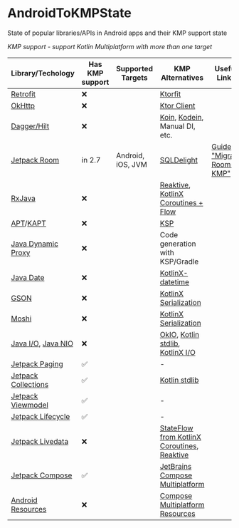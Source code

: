 # AndroidToKMPState
State of popular libraries/APIs in Android apps and their KMP support state

_KMP support - support Kotlin Multiplatform with more than one target_

| Library/Techology | Has KMP support | Supported Targets | KMP Alternatives | Useful Links |
| ----------------- | --------------- | ----------------- | ---------------- | ------------ |
| [Retrofit](https://github.com/square/retrofit) | ❌ | | [Ktorfit](https://github.com/Foso/Ktorfit) | |
| [OkHttp](https://github.com/square/okhttp) | ❌ | | [Ktor Client](https://ktor.io/docs/welcome.html) | |
| [Dagger/Hilt](https://dagger.dev/) | ❌ | | [Koin](https://github.com/InsertKoinIO/koin), [Kodein](https://github.com/kosi-libs/Kodein), Manual DI, etc. | |
| [Jetpack Room](https://developer.android.com/jetpack/androidx/releases/room) | in 2.7 | Android, iOS, JVM | [SQLDelight](https://github.com/cashapp/sqldelight) | [Guide "Migrate Room to KMP"](https://developer.android.com/training/data-storage/room/room-kmp-migration) |
| [RxJava](https://github.com/ReactiveX/RxJava) | ❌ | | [Reaktive](https://github.com/badoo/Reaktive), [KotlinX Coroutines + Flow](https://github.com/Kotlin/kotlinx.coroutines) | |
| [APT](https://docs.oracle.com/javase%2F8%2Fdocs%2Fapi%2F%2F/javax/annotation/processing/Processor.html)/[KAPT](https://kotlinlang.org/docs/kapt.html) | ❌ | | [KSP](https://github.com/google/ksp) | |
| [Java Dynamic Proxy](https://docs.oracle.com/javase/8/docs/technotes/guides/reflection/proxy.html) | ❌ | | Code generation with KSP/Gradle | |
| [Java Date](https://developer.android.com/reference/java/util/Date) | ❌ | | [KotlinX-datetime](https://github.com/Kotlin/kotlinx-datetime) | |
| [GSON](https://github.com/google/gson) | ❌ | | [KotlinX Serialization](https://github.com/Kotlin/kotlinx.serialization) | |
| [Moshi](https://github.com/square/moshi) | ❌ | | [KotlinX Serialization](https://github.com/Kotlin/kotlinx.serialization) | |
| [Java I/O](https://docs.oracle.com/javase/8/docs/api/java/io/package-summary.html), [Java NIO](https://docs.oracle.com/javase/8/docs/api/java/nio/package-summary.html) | ❌ | | [OkIO](https://github.com/square/okio), [Kotlin stdlib](https://kotlinlang.org/api/latest/jvm/stdlib/), [KotlinX I/O](https://github.com/Kotlin/kotlinx-io) | |
| [Jetpack Paging](https://developer.android.com/jetpack/androidx/releases/paging) | ✅ | | - | |
| [Jetpack Collections](https://developer.android.com/jetpack/androidx/releases/collection) | ✅ | | [Kotlin stdlib](https://kotlinlang.org/api/latest/jvm/stdlib/) | |
| [Jetpack Viewmodel](https://developer.android.com/jetpack/androidx/releases/lifecycle) | ✅ | | - | |
| [Jetpack Lifecycle](https://developer.android.com/jetpack/androidx/releases/lifecycle) | ✅ | | - | |
| [Jetpack Livedata](https://developer.android.com/jetpack/androidx/releases/lifecycle) | ❌ | | [StateFlow from KotlinX Coroutines](https://github.com/Kotlin/kotlinx.coroutines), [Reaktive](https://github.com/badoo/Reaktive) | |
| [Jetpack Compose](https://developer.android.com/develop/ui/compose) | ✅ | | [JetBrains Compose Multiplatform](https://github.com/JetBrains/compose-multiplatform) | |
| [Android Resources](https://developer.android.com/guide/topics/resources/providing-resources) | ❌ | | [Compose Multiplatform Resources](https://www.jetbrains.com/help/kotlin-multiplatform-dev/compose-images-resources.html) | |
